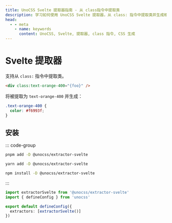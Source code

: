 ```yaml
---
title: UnoCSS Svelte 提取器指南 - 从 class指令中提取类
description: 学习如何使用 UnoCSS Svelte 提取器，从 class: 指令中提取类并生成相应的 CSS，提升开发效率。
head:
  - - meta
    - name: keywords
      content: UnoCSS, Svelte, 提取器, class 指令, CSS 生成
---
```


# Svelte 提取器

支持从 `class:` 指令中提取类。

```html
<div class:text-orange-400="{foo}" />
```

将被提取为 `text-orange-400` 并生成：

```css
.text-orange-400 {
  color: #f6993f;
}
```

## 安装

::: code-group

```bash [pnpm]
pnpm add -D @unocss/extractor-svelte
```

```bash [yarn]
yarn add -D @unocss/extractor-svelte
```

```bash [npm]
npm install -D @unocss/extractor-svelte
```

:::

```ts [uno.config.ts]
import extractorSvelte from '@unocss/extractor-svelte'
import { defineConfig } from 'unocss'

export default defineConfig({
  extractors: [extractorSvelte()]
})
```
